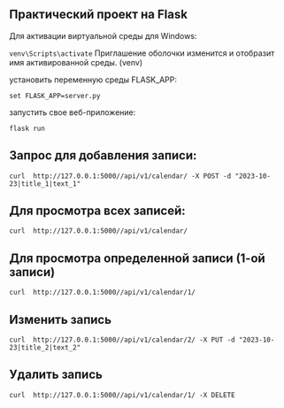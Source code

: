 ## Практический проект на Flask
Для активации виртуальной среды для Windows: 

`venv\Scripts\activate`   Приглашение оболочки изменится и отобразит имя активированной среды. (venv)

установить переменную среды FLASK_APP:

`set FLASK_APP=server.py`

запустить свое веб-приложение:

`flask run`

## Запрос для добавления записи:
`curl  http://127.0.0.1:5000//api/v1/calendar/ -X POST -d "2023-10-23|title_1|text_1"`

## Для просмотра всех записей:
`curl  http://127.0.0.1:5000//api/v1/calendar/`

## Для просмотра определенной записи (1-ой записи)
`curl  http://127.0.0.1:5000//api/v1/calendar/1/`

## Изменить запись 
`curl  http://127.0.0.1:5000//api/v1/calendar/2/ -X PUT -d "2023-10-23|title_2|text_2"`

## Удалить запись
`curl  http://127.0.0.1:5000//api/v1/calendar/1/ -X DELETE`

